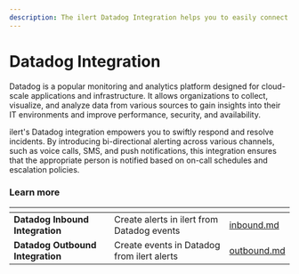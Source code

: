 ```yaml
---
description: The ilert Datadog Integration helps you to easily connect ilert with Datadog.
---
```


# Datadog Integration

Datadog is a popular monitoring and analytics platform designed for cloud-scale applications and infrastructure. It allows organizations to collect, visualize, and analyze data from various sources to gain insights into their IT environments and improve performance, security, and availability.

ilert's Datadog integration empowers you to swiftly respond and resolve incidents. By introducing bi-directional alerting across various channels, such as voice calls, SMS, and push notifications, this integration ensures that the appropriate person is notified based on on-call schedules and escalation policies.

### Learn more

<table data-card-size="large" data-column-title-hidden data-view="cards"><thead><tr><th></th><th></th><th data-hidden data-card-target data-type="content-ref"></th></tr></thead><tbody><tr><td><strong>Datadog Inbound Integration</strong></td><td>Create alerts in ilert from Datadog events</td><td><a href="inbound.md">inbound.md</a></td></tr><tr><td><strong>Datadog Outbound Integration</strong></td><td>Create events in Datadog from ilert alerts</td><td><a href="outbound.md">outbound.md</a></td></tr></tbody></table>
